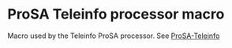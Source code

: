 # ProSA Teleinfo processor macro

Macro used by the Teleinfo ProSA processor.
See [ProSA-Teleinfo](https://github.com/reneca/prosa-teleinfo)
